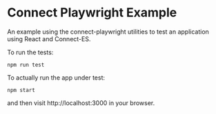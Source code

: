 # Connect Playwright Example

An example using the connect-playwright utilities to test an application using React and Connect-ES.

To run the tests:

`npm run test`

To actually run the app under test:

`npm start`

and then visit http://localhost:3000 in your browser.
